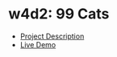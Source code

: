 # w4d2: 99 Cats

* [Project Description](https://github.com/appacademy/rails-curriculum/blob/master/projects/w4d2-99cats.md)
* [Live Demo](http://aa-99cats.herokuapp.com/)
